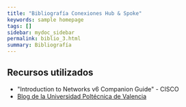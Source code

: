 ```yaml
---
title: "Bibliografía Conexiones Hub & Spoke"
keywords: sample homepage
tags: []
sidebar: mydoc_sidebar
permalink: biblio_3.html
summary: Bibliografía
---
```


## Recursos utilizados
- "Introduction to Networks v6 Companion Guide" - CISCO
- [Blog de la Universidad Poltécnica de Valencia](https://ingenieriaaeroportuaria.blogs.upv.es/2013/06/28/hub-and-spoke/)